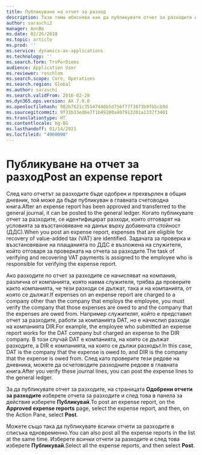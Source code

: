 ```yaml
---
title: Публикуване на отчет за разход
description: Тази тема обяснява как да публикувате отчет за разходите в главната книга.
author: saraschi2
manager: AnnBe
ms.date: 02/26/2018
ms.topic: article
ms.prod: ''
ms.service: dynamics-ax-applications
ms.technology: ''
ms.search.form: TrvPerDiems
audience: Application User
ms.reviewer: roschlom
ms.search.scope: Core, Operations
ms.search.region: Global
ms.author: saraschi
ms.search.validFrom: 2016-02-28
ms.dyn365.ops.version: AX 7.0.0
ms.openlocfilehash: 982b7621c35547448b5d756f77f3873b9fbbcb9d
ms.sourcegitcommit: 9f31b33ed6e7f1b49200a407913201a1337f3401
ms.translationtype: HT
ms.contentlocale: bg-BG
ms.lasthandoff: 01/14/2021
ms.locfileid: "4960098"
---
```

# <a name="post-an-expense-report"></a><span data-ttu-id="f6123-103">Публикуване на отчет за разход</span><span class="sxs-lookup"><span data-stu-id="f6123-103">Post an expense report</span></span>

<span data-ttu-id="f6123-104">След като отчетът за разходите бъде одобрен и прехвърлен в общия дневник, той може да бъде публикуван в главната счетоводна книга.</span><span class="sxs-lookup"><span data-stu-id="f6123-104">After an expense report has been approved and transferred to the general journal, it can be posted to the general ledger.</span></span> <span data-ttu-id="f6123-105">Когато публикувате отчет за разходите, се идентифицират разходи, които отговарят на условията за възстановяване на данък върху добавената стойност (ДДС).</span><span class="sxs-lookup"><span data-stu-id="f6123-105">When you post an expense report, expenses that are eligible for recovery of value-added tax (VAT) are identified.</span></span> <span data-ttu-id="f6123-106">Задачата за проверка и възстановяване на плащанията по ДДС е възложена на служителя, който отговаря за проверката на отчета за разходите.</span><span class="sxs-lookup"><span data-stu-id="f6123-106">The task of verifying and recovering VAT payments is assigned to the employee who is responsible for verifying the expense report.</span></span>

<span data-ttu-id="f6123-107">Ако разходите по отчет за разходите се начисляват на компания, различна от компанията, която наема служителя, трябва да проверите както компанията, че тези разходи се дължат, така и на компанията, от която се дължат.</span><span class="sxs-lookup"><span data-stu-id="f6123-107">If expenses on an expense report are charged to a company other than the company that employs the employee, you must verify the company that those expenses are owed to and the company that the expenses are owed from.</span></span> <span data-ttu-id="f6123-108">Например служителят, който е представил отчет за разходите, работи за компанията DAT, но е начислил разходи на компанията DIR.</span><span class="sxs-lookup"><span data-stu-id="f6123-108">For example, the employee who submitted an expense report works for the DAT company but charged an expense to the DIR company.</span></span> <span data-ttu-id="f6123-109">В този случай DAT е компанията, на която се дължат разходите, а DIR е компанията, на която се дължи разходът.</span><span class="sxs-lookup"><span data-stu-id="f6123-109">In this case, DAT is the company that the expense is owed to, and DIR is the company that the expense is owed from.</span></span> <span data-ttu-id="f6123-110">След като проверите тези редове на дневника, можете да осчетоводите разходните редове в главната книга.</span><span class="sxs-lookup"><span data-stu-id="f6123-110">After you verify these journal lines, you can post the expense lines to the general ledger.</span></span>

<span data-ttu-id="f6123-111">За да публикувате отчет за разходите, на страницата **Одобрени отчети за разходите** изберете отчета за разходите и след това в панела за действие изберете **Публикувай**.</span><span class="sxs-lookup"><span data-stu-id="f6123-111">To post an expense report, on the **Approved expense reports** page, select the expense report, and then, on the Action Pane, select **Post**.</span></span>

<span data-ttu-id="f6123-112">Можете също така да публикувате всички отчети за разходите в списъка едновременно.</span><span class="sxs-lookup"><span data-stu-id="f6123-112">You can also post all the expense reports in the list at the same time.</span></span> <span data-ttu-id="f6123-113">Изберете всички отчети за разходите и след това изберете **Публикувай**.</span><span class="sxs-lookup"><span data-stu-id="f6123-113">Select all the expense reports, and then select **Post**.</span></span>
